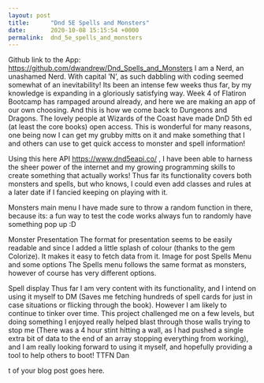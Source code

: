 ```yaml
---
layout: post
title:      "Dnd 5E Spells and Monsters"
date:       2020-10-08 15:15:54 +0000
permalink:  dnd_5e_spells_and_monsters
---
```




Github link to the App: https://github.com/dwandrew/Dnd_Spells_and_Monsters
I am a Nerd, an unashamed Nerd. With capital ’N’, as such dabbling with coding seemed somewhat of an inevitability! Its been an intense few weeks thus far, by my knowledge is expanding in a gloriously satisfying way.
Week 4 of Flatiron Bootcamp has rampaged around already, and here we are making an app of our own choosing. And this is how we come back to Dungeons and Dragons. The lovely people at Wizards of the Coast have made DnD 5th ed (at least the core books) open access. This is wonderful for many reasons, one being now I can get my grubby mitts on it and make something that I and others can use to get quick access to monster and spell information!

Using this here API https://www.dnd5eapi.co/ , I have been able to harness the sheer power of the internet and my growing programming skills to create something that actually works!
Thus far its functionality covers both monsters and spells, but who knows, I could even add classes and rules at a later date if I fancied keeping on playing with it.

Monsters main menu
I have made sure to throw a random function in there, because its:
a fun way to test the code works
always fun to randomly have something pop up :D


Monster Presentation
The format for presentation seems to be easily readable and since I added a little splash of colour (thanks to the gem Colorize). It makes it easy to fetch data from it.
Image for post
Spells Menu and some options
The Spells menu follows the same format as monsters, however of course has very different options.


Spell display
Thus far I am very content with its functionality, and I intend on using it myself to DM (Saves me fetching hundreds of spell cards for just in case situations or flicking through the book). However I am likely to continue to tinker over time.
This project challenged me on a few levels, but doing something I enjoyed really helped blast through those walls trying to stop me (There was a 4 hour stint hitting a wall, as I had pushed a single extra bit of data to the end of an array stopping everything from working), and I am really looking forward to using it myself, and hopefully providing a tool to help others to boot!
TTFN
Dan


t of your blog post goes here.
